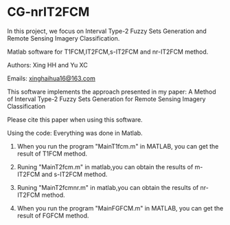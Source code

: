 # CG-nrIT2FCM

In this project, we focus on Interval Type-2 Fuzzy Sets Generation and Remote Sensing Imagery Classification. 

Matlab software for T1FCM,IT2FCM,s-IT2FCM and nr-IT2FCM method.

Authors: Xing HH and Yu XC

Emails: xinghaihua16@163.com

This software implements the approach presented in my paper:
A Method of Interval Type-2 Fuzzy Sets Generation for Remote Sensing Imagery Classification

Please cite this paper when using this software.

Using the code:
Everything was done in Matlab.

1. When you run the program "MainT1fcm.m" in MATLAB, you can get the result of T1FCM method.

2. Runing "MainT2fcm.m" in matlab,you can obtain the results of m-IT2FCM and s-IT2FCM method.

3. Runing "MainT2fcmnr.m" in matlab,you can obtain the results of nr-IT2FCM method.

4. When you run the program "MainFGFCM.m" in MATLAB, you can get the result of FGFCM method.
